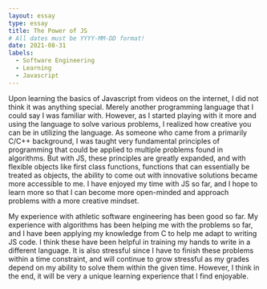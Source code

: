 ```yaml
---
layout: essay
type: essay
title: The Power of JS 
# All dates must be YYYY-MM-DD format!
date: 2021-08-31
labels:
  - Software Engineering
  - Learning
  - Javascript
---
```


  Upon learning the basics of Javascript from videos on the internet, I did not think it was anything special. Merely another programming language that I could say I was familiar with. However, as I started playing with it more and using the language to solve various problems, I realized how creative you can be in utilizing the language. As someone who came from a primarily C/C++ background, I was taught very fundamental principles of programming that could be applied to multiple problems found in algorithms. But with JS, these principles are greatly expanded, and with flexible objects like first class functions, functions that can essentially be treated as objects, the ability to come out with innovative solutions became more accessible to me. I have enjoyed my time with JS so far, and I hope to learn more so that I can become more open-minded and approach problems with a more creative mindset. 

  My experience with athletic software engineering has been good so far. My experience with algorithms has been helping me with the problems so far, and I have been applying my knowledge from C to help me adapt to writing JS code. I think these have been helpful in training my hands to write in a different language. It is also stressful since I have to finish these problems within a time constraint, and will continue to grow stressful as my grades depend on my ability to solve them within the given time. However, I think in the end, it will be very a unique learning experience that I find enjoyable. 

